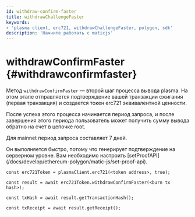 ```yaml
---
id: withdraw-confirm-faster
title: withdrawChallengeFaster
keywords:
- 'plasma client, erc721, withdrawChallengeFaster, polygon, sdk'
description: 'Начните работать с maticjs'
---
```


# withdrawConfirmFaster {#withdrawconfirmfaster}

Метод `withdrawConfirmFaster` — второй шаг процесса вывода plasma. На этом этапе отправляется подтверждение вашей транзакции сжигания (первая транзакция) и создается токен erc721 эквивалентной ценности.

После успеха этого процесса начинается период запроса, и после завершения этого периода пользователь может получить сумму вывода обратно на счет в цепочке root.

Для mainnet период запроса составляет 7 дней.

<div class="highlight mb-20px mt-20px">
Он выполняется быстро, потому что генерирует подтверждение на серверном уровне. Вам необходимо настроить [setProofAPI](/docs/develop/ethereum-polygon/matic-js/set-proof-api).
</div>

```
const erc721Token = plasmaClient.erc721(<token address>, true);

const result = await erc721Token.withdrawConfirmFaster(<burn tx hash>);

const txHash = await result.getTransactionHash();

const txReceipt = await result.getReceipt();

```

